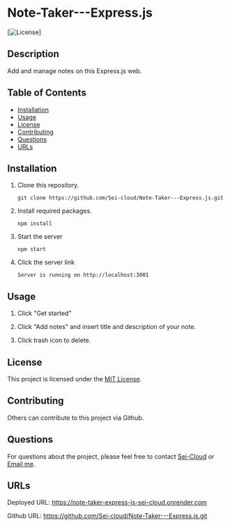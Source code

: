 # Note-Taker---Express.js

[![License](https://img.shields.io/badge/License-MIT-blue.svg)]

## Description

Add and manage notes on this Express.js web.


## Table of Contents

- [Installation](#installation)
- [Usage](#usage)
- [License](#license)
- [Contributing](#contributing)
- [Questions](#questions)
- [URLs](#urls)

## Installation

1. Clone this repository. 
    ```
    git clone https://github.com/Sei-cloud/Note-Taker---Express.js.git
    ```
2. Install required packages. 
    ```
    npm install
    ```
3. Start the server
    ```
    npm start
    ```
4. Click the server link
    ```
    Server is running on http://localhost:3001
    ```

## Usage

1. Click "Get started"

2. Click "Add notes" and insert title and description of your note.

3. Click trash icon to delete.


## License

This project is licensed under the [MIT License](https://opensource.org/licenses/MIT).

## Contributing

Others can contribute to this project via Github. 

## Questions

For questions about the project, please feel free to contact [Sei-Cloud](https://github.com/Sei-Cloud) or [Email me](mailto:rocketsei.009@gmail.com).

## URLs

Deployed URL: https://note-taker-express-js-sei-cloud.onrender.com

Github URL: https://github.com/Sei-cloud/Note-Taker---Express.js.git